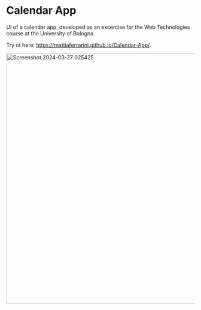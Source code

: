 # Calendar App
UI of a calendar app, developed as an excercise for the Web Technologies course at the University of Bologna.

Try ot here: https://mattiaferrarini.github.io/Calendar-App/.

<img width="668" alt="Screenshot 2024-03-27 025425" src="https://github.com/MattiaFerrarini/Calendar-App/assets/119322415/056a29c2-743e-4a0e-8208-676eaea9d4c0">
